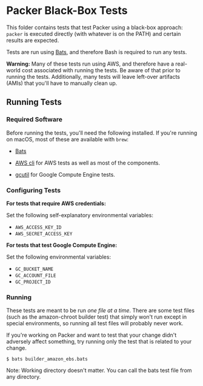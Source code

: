 # Packer Black-Box Tests

This folder contains tests that test Packer using a black-box approach:
`packer` is executed directly (with whatever is on the PATH) and certain
results are expected.

Tests are run using [Bats](https://github.com/sstephenson/bats), and therefore
Bash is required to run any tests.

**Warning:** Many of these tests run using AWS, and therefore have a
real-world cost associated with running the tests. Be aware of that prior
to running the tests. Additionally, many tests will leave left-over artifacts
(AMIs) that you'll have to manually clean up.

## Running Tests

### Required Software

Before running the tests, you'll need the following installed. If you're
running on macOS, most of these are available with `brew`:

* [Bats](https://github.com/sstephenson/bats)

* [AWS cli](http://aws.amazon.com/cli/) for AWS tests as well as most
  of the components.

* [gcutil](https://developers.google.com/compute/docs/gcutil/#install) for
  Google Compute Engine tests.

### Configuring Tests

**For tests that require AWS credentials:**

Set the following self-explanatory environmental variables:

* `AWS_ACCESS_KEY_ID`
* `AWS_SECRET_ACCESS_KEY`

**For tests that test Google Compute Engine:**

Set the following environmental variables:

* `GC_BUCKET_NAME`
* `GC_ACCOUNT_FILE`
* `GC_PROJECT_ID`

### Running

These tests are meant to be run _one file at a time_. There are some
test files (such as the amazon-chroot builder test) that simply won't
run except in special environments, so running all test files will probably
never work.

If you're working on Packer and want to test that your change didn't
adversely affect something, try running only the test that is related to
your change.

```
$ bats builder_amazon_ebs.bats
```

Note: Working directory doesn't matter. You can call the bats test file
from any directory.

